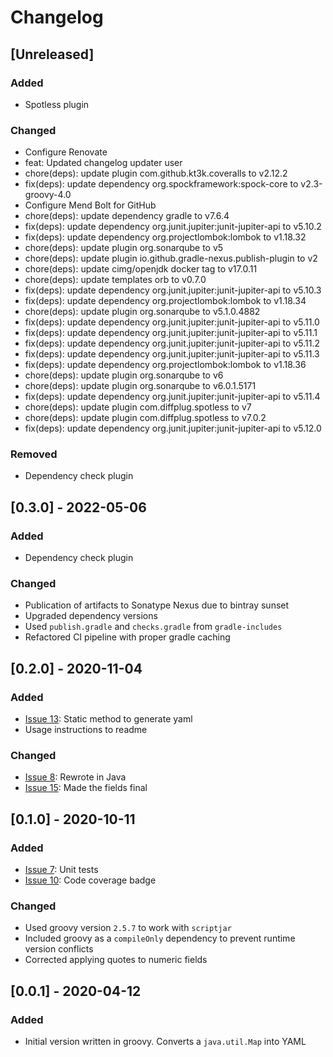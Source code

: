 # Changelog

## [Unreleased]
### Added
- Spotless plugin

### Changed
- Configure Renovate
- feat: Updated changelog updater user
- chore(deps): update plugin com.github.kt3k.coveralls to v2.12.2
- fix(deps): update dependency org.spockframework:spock-core to v2.3-groovy-4.0
- Configure Mend Bolt for GitHub
- chore(deps): update dependency gradle to v7.6.4
- fix(deps): update dependency org.junit.jupiter:junit-jupiter-api to v5.10.2
- fix(deps): update dependency org.projectlombok:lombok to v1.18.32
- chore(deps): update plugin org.sonarqube to v5
- chore(deps): update plugin io.github.gradle-nexus.publish-plugin to v2
- chore(deps): update cimg/openjdk docker tag to v17.0.11
- chore(deps): update templates orb to v0.7.0
- fix(deps): update dependency org.junit.jupiter:junit-jupiter-api to v5.10.3
- fix(deps): update dependency org.projectlombok:lombok to v1.18.34
- chore(deps): update plugin org.sonarqube to v5.1.0.4882
- fix(deps): update dependency org.junit.jupiter:junit-jupiter-api to v5.11.0
- fix(deps): update dependency org.junit.jupiter:junit-jupiter-api to v5.11.1
- fix(deps): update dependency org.junit.jupiter:junit-jupiter-api to v5.11.2
- fix(deps): update dependency org.junit.jupiter:junit-jupiter-api to v5.11.3
- fix(deps): update dependency org.projectlombok:lombok to v1.18.36
- chore(deps): update plugin org.sonarqube to v6
- chore(deps): update plugin org.sonarqube to v6.0.1.5171
- fix(deps): update dependency org.junit.jupiter:junit-jupiter-api to v5.11.4
- chore(deps): update plugin com.diffplug.spotless to v7
- chore(deps): update plugin com.diffplug.spotless to v7.0.2
- fix(deps): update dependency org.junit.jupiter:junit-jupiter-api to v5.12.0

### Removed
- Dependency check plugin

## [0.3.0] - 2022-05-06
### Added
- Dependency check plugin

### Changed
- Publication of artifacts to Sonatype Nexus due to bintray sunset
- Upgraded dependency versions
- Used `publish.gradle` and `checks.gradle` from `gradle-includes`
- Refactored CI pipeline with proper gradle caching

## [0.2.0] - 2020-11-04
### Added
- [Issue 13](https://github.com/devatherock/simple-yaml/issues/13): Static method to generate yaml
- Usage instructions to readme

### Changed
- [Issue 8](https://github.com/devatherock/simple-yaml/issues/8): Rewrote in Java
- [Issue 15](https://github.com/devatherock/simple-yaml/issues/15): Made the fields final

## [0.1.0] - 2020-10-11
### Added
- [Issue 7](https://github.com/devatherock/simple-yaml/issues/7): Unit tests
- [Issue 10](https://github.com/devatherock/simple-yaml/issues/10): Code coverage badge

### Changed
- Used groovy version `2.5.7` to work with `scriptjar`
- Included groovy as a `compileOnly` dependency to prevent runtime version conflicts
- Corrected applying quotes to numeric fields

## [0.0.1] - 2020-04-12
### Added
- Initial version written in groovy. Converts a `java.util.Map` into YAML